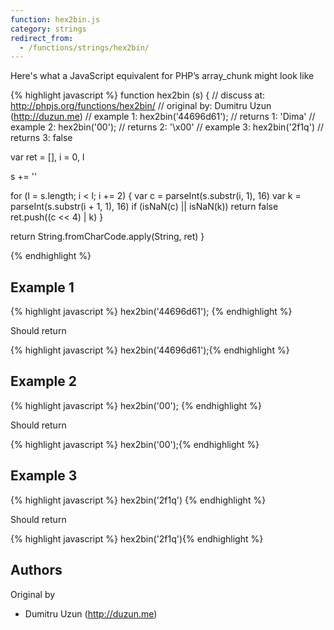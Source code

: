 ```yaml
---
function: hex2bin.js
category: strings
redirect_from:
  - /functions/strings/hex2bin/
---
```


<!-- WARNING! This file is auto generated by `npm run web:inject`, do not edit by hand -->

Here's what a JavaScript equivalent for PHP’s array_chunk might look like

{% highlight javascript %}
function hex2bin (s) {
  //  discuss at: http://phpjs.org/functions/hex2bin/
  // original by: Dumitru Uzun (http://duzun.me)
  //   example 1: hex2bin('44696d61');
  //   returns 1: 'Dima'
  //   example 2: hex2bin('00');
  //   returns 2: '\x00'
  //   example 3: hex2bin('2f1q')
  //   returns 3: false

  var ret = [],
    i = 0,
    l

  s += ''

  for (l = s.length; i < l; i += 2) {
    var c = parseInt(s.substr(i, 1), 16)
    var k = parseInt(s.substr(i + 1, 1), 16)
    if (isNaN(c) || isNaN(k)) return false
    ret.push((c << 4) | k)
  }

  return String.fromCharCode.apply(String, ret)
}

{% endhighlight %}

## Example 1

{% highlight javascript %}
hex2bin('44696d61');
{% endhighlight %}

Should return

{% highlight javascript %}
hex2bin('44696d61');{% endhighlight %}

## Example 2

{% highlight javascript %}
hex2bin('00');
{% endhighlight %}

Should return

{% highlight javascript %}
hex2bin('00');{% endhighlight %}

## Example 3

{% highlight javascript %}
hex2bin('2f1q')
{% endhighlight %}

Should return

{% highlight javascript %}
hex2bin('2f1q'){% endhighlight %}


## Authors


Original by

- Dumitru Uzun (http://duzun.me)

